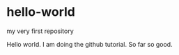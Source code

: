 # hello-world
my very first repository

Hello world. I am doing the github tutorial. 
So far so good. 

